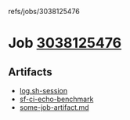 refs/jobs/3038125476

# Job [3038125476](https://github.com/rokmoln/support-firecloud/runs/3038125476?check_suite_focus=true)

## Artifacts

* [log.sh-session](log.sh-session)
* [sf-ci-echo-benchmark](sf-ci-echo-benchmark)
* [some-job-artifact.md](some-job-artifact.md)

